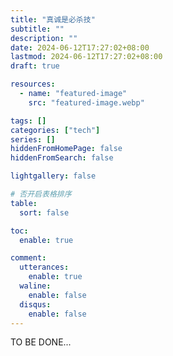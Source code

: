 ```yaml
---
title: "真诚是必杀技"
subtitle: ""
description: ""
date: 2024-06-12T17:27:02+08:00
lastmod: 2024-06-12T17:27:02+08:00
draft: true

resources:
  - name: "featured-image"
    src: "featured-image.webp"

tags: []
categories: ["tech"]
series: []
hiddenFromHomePage: false
hiddenFromSearch: false

lightgallery: false

# 否开启表格排序
table:
  sort: false

toc:
  enable: true

comment:
  utterances:
    enable: true
  waline:
    enable: false
  disqus:
    enable: false
---
```


TO BE DONE...

